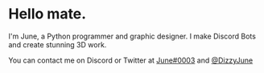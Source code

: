 # Hello mate.
I'm June, a Python programmer and graphic designer. I make Discord Bots and create stunning 3D work.

You can contact me on Discord or Twitter at [June#0003](https://discordapp.com/users/495795242709286923) and [@DizzyJune](https://twitter.com/DizzyJune)
